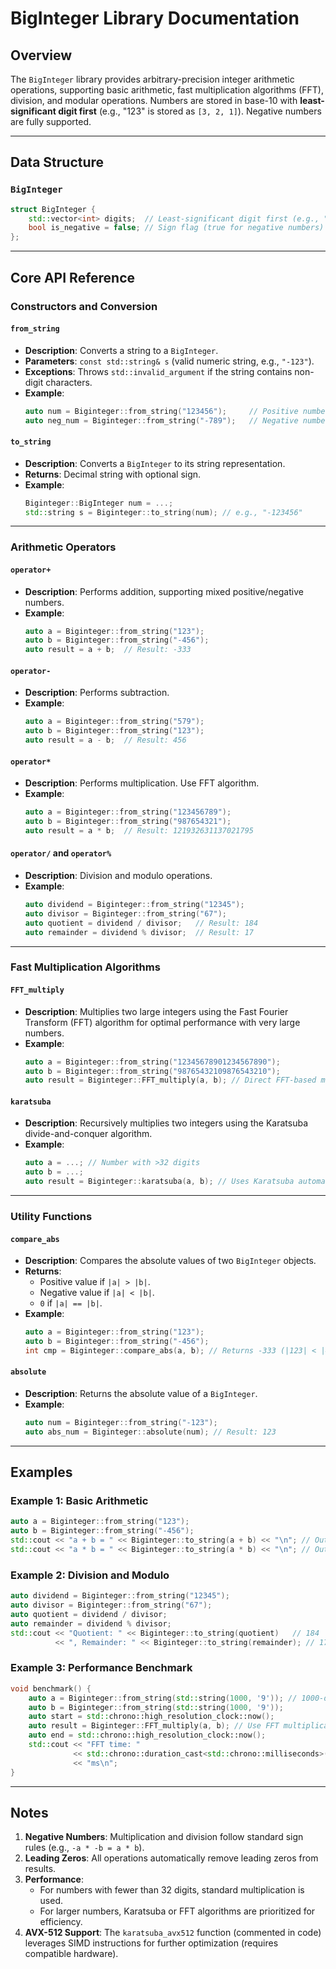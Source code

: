 # BigInteger Library Documentation

## Overview
The `BigInteger` library provides arbitrary-precision integer arithmetic operations, supporting basic arithmetic, fast multiplication algorithms (FFT), division, and modular operations. Numbers are stored in base-10 with **least-significant digit first** (e.g., "123" is stored as `[3, 2, 1]`). Negative numbers are fully supported.

---

## Data Structure
### `BigInteger`
```cpp
struct BigInteger {
    std::vector<int> digits;  // Least-significant digit first (e.g., "123" → [3,2,1])
    bool is_negative = false; // Sign flag (true for negative numbers)
};
```

---

## Core API Reference

### Constructors and Conversion

#### `from_string`
- **Description**: Converts a string to a `BigInteger`.
- **Parameters**: `const std::string& s` (valid numeric string, e.g., `"-123"`).
- **Exceptions**: Throws `std::invalid_argument` if the string contains non-digit characters.
- **Example**:
  ```cpp
  auto num = Biginteger::from_string("123456");     // Positive number
  auto neg_num = Biginteger::from_string("-789");   // Negative number
  ```

#### `to_string`
- **Description**: Converts a `BigInteger` to its string representation.
- **Returns**: Decimal string with optional sign.
- **Example**:
  ```cpp
  Biginteger::BigInteger num = ...;
  std::string s = Biginteger::to_string(num); // e.g., "-123456"
  ```

---

### Arithmetic Operators

#### `operator+`
- **Description**: Performs addition, supporting mixed positive/negative numbers.
- **Example**:
  ```cpp
  auto a = Biginteger::from_string("123");
  auto b = Biginteger::from_string("-456");
  auto result = a + b;  // Result: -333
  ```

#### `operator-`
- **Description**: Performs subtraction.
- **Example**:
  ```cpp
  auto a = Biginteger::from_string("579");
  auto b = Biginteger::from_string("123");
  auto result = a - b;  // Result: 456
  ```

#### `operator*`
- **Description**: Performs multiplication. Use FFT algorithm.
- **Example**:
  ```cpp
  auto a = Biginteger::from_string("123456789");
  auto b = Biginteger::from_string("987654321");
  auto result = a * b;  // Result: 121932631137021795
  ```

#### `operator/` and `operator%`
- **Description**: Division and modulo operations.
- **Example**:
  ```cpp
  auto dividend = Biginteger::from_string("12345");
  auto divisor = Biginteger::from_string("67");
  auto quotient = dividend / divisor;   // Result: 184
  auto remainder = dividend % divisor;  // Result: 17
  ```

---

### Fast Multiplication Algorithms

#### `FFT_multiply`
- **Description**: Multiplies two large integers using the Fast Fourier Transform (FFT) algorithm for optimal performance with very large numbers.
- **Example**:
  ```cpp
  auto a = Biginteger::from_string("12345678901234567890");
  auto b = Biginteger::from_string("98765432109876543210");
  auto result = Biginteger::FFT_multiply(a, b); // Direct FFT-based multiplication
  ```

#### `karatsuba`
- **Description**: Recursively multiplies two integers using the Karatsuba divide-and-conquer algorithm.
- **Example**:
  ```cpp
  auto a = ...; // Number with >32 digits
  auto b = ...;
  auto result = Biginteger::karatsuba(a, b); // Uses Karatsuba automatically
  ```

---

### Utility Functions

#### `compare_abs`
- **Description**: Compares the absolute values of two `BigInteger` objects.
- **Returns**: 
  - Positive value if `|a| > |b|`.
  - Negative value if `|a| < |b|`.
  - `0` if `|a| == |b|`.
- **Example**:
  ```cpp
  auto a = Biginteger::from_string("123");
  auto b = Biginteger::from_string("-456");
  int cmp = Biginteger::compare_abs(a, b); // Returns -333 (|123| < |456|)
  ```

#### `absolute`
- **Description**: Returns the absolute value of a `BigInteger`.
- **Example**:
  ```cpp
  auto num = Biginteger::from_string("-123");
  auto abs_num = Biginteger::absolute(num); // Result: 123
  ```

---

## Examples

### Example 1: Basic Arithmetic
```cpp
auto a = Biginteger::from_string("123");
auto b = Biginteger::from_string("-456");
std::cout << "a + b = " << Biginteger::to_string(a + b) << "\n"; // Output: -333
std::cout << "a * b = " << Biginteger::to_string(a * b) << "\n"; // Output: -56088
```

### Example 2: Division and Modulo
```cpp
auto dividend = Biginteger::from_string("12345");
auto divisor = Biginteger::from_string("67");
auto quotient = dividend / divisor;
auto remainder = dividend % divisor;
std::cout << "Quotient: " << Biginteger::to_string(quotient)   // 184
          << ", Remainder: " << Biginteger::to_string(remainder); // 17
```

### Example 3: Performance Benchmark
```cpp
void benchmark() {
    auto a = Biginteger::from_string(std::string(1000, '9')); // 1000-digit number
    auto b = Biginteger::from_string(std::string(1000, '9'));
    auto start = std::chrono::high_resolution_clock::now();
    auto result = Biginteger::FFT_multiply(a, b); // Use FFT multiplication
    auto end = std::chrono::high_resolution_clock::now();
    std::cout << "FFT time: " 
              << std::chrono::duration_cast<std::chrono::milliseconds>(end-start).count()
              << "ms\n";
}
```

---

## Notes
1. **Negative Numbers**: Multiplication and division follow standard sign rules (e.g., `-a * -b = a * b`).
2. **Leading Zeros**: All operations automatically remove leading zeros from results.
3. **Performance**: 
   - For numbers with fewer than 32 digits, standard multiplication is used.
   - For larger numbers, Karatsuba or FFT algorithms are prioritized for efficiency.
4. **AVX-512 Support**: The `karatsuba_avx512` function (commented in code) leverages SIMD instructions for further optimization (requires compatible hardware).